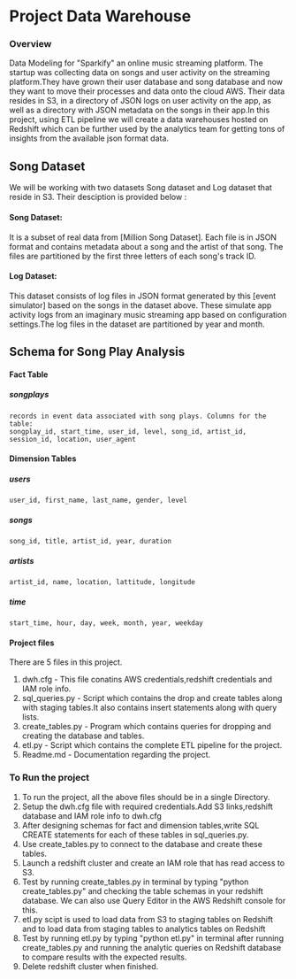 # Project Data Warehouse
### Overview 
Data Modeling for "Sparkify" an online music streaming platform. The startup was collecting data on songs and user activity on the streaming platform.They have grown their user database and song database and now they want to move their processes and data onto the cloud AWS. Their data resides in S3, in a directory of JSON logs on user activity on the app, as well as a directory with JSON metadata on the songs in their app.In this project, using ETL pipeline we will  create a data warehouses hosted on Redshift which can be further used by the analytics team for getting tons of insights from the available json format data.

## Song Dataset 
We will be working with two datasets Song dataset and Log dataset that reside in S3. Their desciption is provided below :

#### Song Dataset: 
It is a subset of real data from [Million Song Dataset]. Each file is in JSON format and contains metadata about a song and the artist of that song. The files are partitioned by the first three letters of each song's track ID.

#### Log Dataset:
This dataset consists of log files in JSON format generated by this  [event simulator] based on the songs in the dataset above. These simulate app activity logs from an imaginary music streaming app based on configuration settings.The log files in the dataset are partitioned by year and month. 

## Schema for Song Play Analysis

#### Fact Table
##### songplays
    records in event data associated with song plays. Columns for the table:
    songplay_id, start_time, user_id, level, song_id, artist_id, session_id, location, user_agent

#### Dimension Tables 
##### users
    user_id, first_name, last_name, gender, level
##### songs
    song_id, title, artist_id, year, duration
##### artists
    artist_id, name, location, lattitude, longitude
##### time
    start_time, hour, day, week, month, year, weekday

#### Project files
There are 5 files in this project.
1. dwh.cfg - This file conatins AWS credentials,redshift credentials and IAM role info.
2. sql_queries.py - Script which contains the drop and create tables along with staging tables.It also contains insert statements along with query lists.
3. create_tables.py - Program which contains queries for dropping and creating the database and tables.
4. etl.py - Script which contains the complete ETL pipeline for the project.
5. Readme.md - Documentation regarding the project.


### To Run the project
1. To run the project, all the above files should be in a single Directory.
2. Setup the dwh.cfg file with required credentials.Add S3 links,redshift database and IAM role info to dwh.cfg
3. After designing schemas for fact and dimension tables,write SQL CREATE statements for each of these tables in sql_queries.py.
4. Use create_tables.py to connect to the database and create these tables.
5. Launch a redshift cluster and create an IAM role that has read access to S3.
6. Test by running create_tables.py in terminal by typing "python create_tables.py" and checking the table schemas in your redshift database. We can also use  Query Editor in the AWS Redshift console for this.
7. etl.py scipt is used to load data from S3 to staging tables on Redshift and to load data from staging tables to analytics tables on Redshift
8. Test by running etl.py by typing "python etl.py" in terminal after running create_tables.py and running the analytic queries on Redshift database to compare results with the expected results.
9. Delete redshift cluster when finished.





